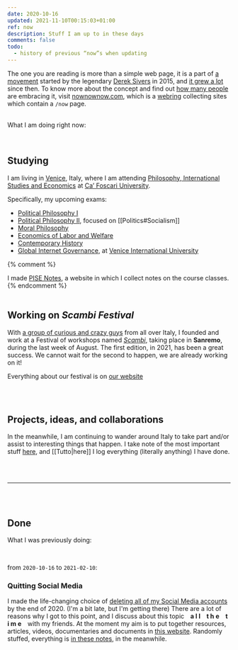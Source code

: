 ```yaml
---
date: 2020-10-16
updated: 2021-11-10T00:15:03+01:00
ref: now
description: Stuff I am up to in these days
comments: false
todo:
  - history of previous “now”s when updating
---
```

<div class='blue box'>
	The one you are reading is more than a simple web page, it is a part of <a href='https://sive.rs/nowff' title='Now page - Derek Sivers'  target='_blank'>a movement</a> started by the legendary <a href='https://sive.rs' title='Derek Sivers’ personal website'  target='_blank'>Derek Sivers</a> in 2015, and <a href='https://sive.rs/now3'  target='_blank'>it grew a lot</a> since then. To know more about the concept and find out <a href='https://nownownow.com' title='NowNowNow'  target='_blank'>how many people</a> are embracing it, visit <a href='https://nownownow.com/about' title='About NowNowNow'  target='_blank'>nownownow.com</a>, which is a <a href='https://en.wikipedia.org/wiki/Webring'  target='_blank' title='Webring on Wikipedia'>webring</a> collecting sites which contain a <code>/now</code> page.
</div>

<br>

What I am doing right now:

<br>

## Studying

I am living in [Venice](https://www.comune.venezia.it/ 'Venice institutional website'), Italy, where I am attending [Philosophy, International Studies and Economics](https://unive.it/pise 'PISE course page on UniVe website') at [Ca’ Foscari University](https://unive.it 'Ca’ Foscari University website').

Specifically, my upcoming exams:
- [Political Philosophy I](https://www.unive.it/data/course/332324 'Political Philosophy I course page')
- [Political Philosophy II](https://www.unive.it/data/course/332323 'Political Philosophy II course page'), focused on [[Politics#Socialism]]
- [Moral Philosophy](https://www.unive.it/data/course/332325 'Moral Philosophy course page')
- [Economics of Labor and Welfare](https://www.unive.it/data/course/332328 'Economics of Labor and Welfare course page')
- [Contemporary History](https://www.unive.it/data/course/357781 'Contemporary History course page')
- [Global Internet Governance](https://www.univiu.org/fall-2021?view=resource&id=1437 'Global Internet Governance in “Globalization Program„ VIU courses'), at [Venice International University](https://univiu.org 'Venice International University')

{% comment %}
<div class='blue box'>
	I made <a href='https://pise-notes.club'  target='_blank' title='PISE Notes'>PISE Notes</a>, a website in which I collect notes on the course classes.
</div>
{% endcomment %}

<br>
<br>

## Working on <cite>Scambi Festival</cite>

With [a group of curious and crazy guys](https://scambi.org/en/about-us/ 'About us - Scambi Festival') from all over Italy, I founded and work at a Festival of workshops named [<cite>Scambi</cite>](https://scambi.org 'Scambi'), taking place in **Sanremo**, during the last week of August. The first edition, in 2021, has been a great success. We cannot wait for the second to happen, we are already working on it!

Everything about our festival is on <a href='https://scambi.org'  target='_blank' title='Scambi'>our website</a>

<br>
<br>

## Projects, ideas, and collaborations

In the meanwhile, I am continuing to wander around Italy to take part and/or assist to interesting things that happen. I take note of the most important stuff [here](/stuff 'Stuff - tommi.space'), and [[Tutto|here]] I log everything (literally anything) I have done.

<br>
<br>

---

<br>
<br>

## Done

What I was previously doing:

<br>

from `2020-10-16` to `2021-02-10`:

### Quitting Social Media

I made the life-changing choice of <u class='double'>deleting all of my Social Media accounts</u> by the end of 2020. (I'm a bit late, but I'm getting there) There are a lot of reasons why I got to this point, and I discuss about this topic&emsp;**a l l&emsp;t h e&emsp;t i m e**&emsp;with my friends. At the moment my aim is to put together resources, articles, videos, documentaries and documents in [this website](https://quitsocialmedia.club 'Quit Social Media'). Randomly stuffed, everything is [in these notes](https://quitsocialmedia.club/notes 'Quit Social Media Notes'), in the meanwhile.

<br>